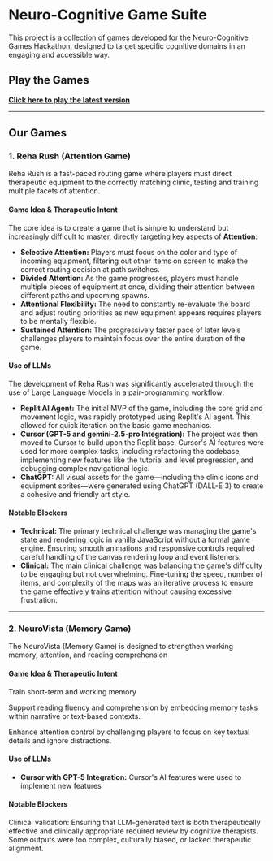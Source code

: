 # Neuro-Cognitive Game Suite

This project is a collection of games developed for the Neuro-Cognitive Games Hackathon, designed to target specific cognitive domains in an engaging and accessible way.

## Play the Games

[**Click here to play the latest version**](https://casparhealth.github.io/hackathon2025-team9-reha-rush/)

---

## Our Games

### 1. Reha Rush (Attention Game)

Reha Rush is a fast-paced routing game where players must direct therapeutic equipment to the correctly matching clinic, testing and training multiple facets of attention.

#### Game Idea & Therapeutic Intent

The core idea is to create a game that is simple to understand but increasingly difficult to master, directly targeting key aspects of **Attention**:

*   **Selective Attention:** Players must focus on the color and type of incoming equipment, filtering out other items on screen to make the correct routing decision at path switches.
*   **Divided Attention:** As the game progresses, players must handle multiple pieces of equipment at once, dividing their attention between different paths and upcoming spawns.
*   **Attentional Flexibility:** The need to constantly re-evaluate the board and adjust routing priorities as new equipment appears requires players to be mentally flexible.
*   **Sustained Attention:** The progressively faster pace of later levels challenges players to maintain focus over the entire duration of the game.

#### Use of LLMs

The development of Reha Rush was significantly accelerated through the use of Large Language Models in a pair-programming workflow:

*   **Replit AI Agent:** The initial MVP of the game, including the core grid and movement logic, was rapidly prototyped using Replit's AI agent. This allowed for quick iteration on the basic game mechanics.
*   **Cursor (GPT-5 and gemini-2.5-pro Integration):** The project was then moved to Cursor to build upon the Replit base. Cursor's AI features were used for more complex tasks, including refactoring the codebase, implementing new features like the tutorial and level progression, and debugging complex navigational logic.
*   **ChatGPT:** All visual assets for the game—including the clinic icons and equipment sprites—were generated using ChatGPT (DALL-E 3) to create a cohesive and friendly art style.

#### Notable Blockers

*   **Technical:** The primary technical challenge was managing the game's state and rendering logic in vanilla JavaScript without a formal game engine. Ensuring smooth animations and responsive controls required careful handling of the canvas rendering loop and event listeners.
*   **Clinical:** The main clinical challenge was balancing the game's difficulty to be engaging but not overwhelming. Fine-tuning the speed, number of items, and complexity of the maps was an iterative process to ensure the game effectively trains attention without causing excessive frustration.

---

### 2. NeuroVista (Memory Game)

The NeuroVista (Memory Game) is designed to strengthen working memory, attention, and reading comprehension

#### Game Idea & Therapeutic Intent

Train short-term and working memory

Support reading fluency and comprehension by embedding memory tasks within narrative or text-based contexts.

Enhance attention control by challenging players to focus on key textual details and ignore distractions.

#### Use of LLMs

*   **Cursor with GPT-5 Integration:** Cursor's AI features were  used to implement new features

#### Notable Blockers

Clinical validation: Ensuring that LLM-generated text is both therapeutically effective and clinically appropriate required review by cognitive therapists. Some outputs were too complex, culturally biased, or lacked therapeutic alignment.

